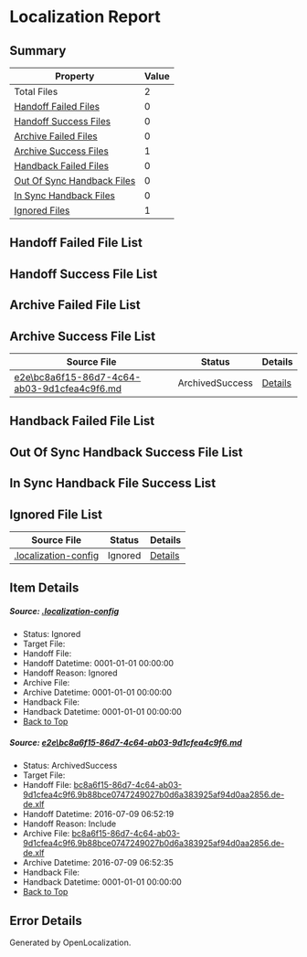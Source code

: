 # <a name='report-top'></a> Localization Report

## Summary
 Property | Value 
 -------- | ----- 
 Total Files | 2
[ Handoff Failed Files ](#handoff-failed-list)| 0
[ Handoff Success Files ](#handoff-success-list)| 0
[ Archive Failed Files ](#archive-failed-list)| 0
[ Archive Success Files ](#archive-success-list)| 1
[ Handback Failed Files ](#handback-failed-list)| 0
[ Out Of Sync Handback Files ](#outofsync-handback-success-list)| 0
[ In Sync Handback Files ](#insync-handback-success-list)| 0
[ Ignored Files ](#ignored-list)| 1

## <a name='handoff-failed-list'></a> Handoff Failed File List

## <a name='handoff-success-list'></a> Handoff Success File List

## <a name='archive-failed-list'></a> Archive Failed File List

## <a name='archive-success-list'></a> Archive Success File List
 Source File | Status | Details 
 ----------- | ------ | ------- 
 [e2e\bc8a6f15-86d7-4c64-ab03-9d1cfea4c9f6.md](https://github.com/OpenLocalizationTestOrg/oltest/blob/7cf7e28259ddfb94ece12e3d63e24c76d4ceb7ab/e2e/bc8a6f15-86d7-4c64-ab03-9d1cfea4c9f6.md) | ArchivedSuccess | [Details](#bd4c10c0a116080fdc70169fddf8db811d4d02fb1)

## <a name='handback-failed-list'></a> Handback Failed File List

## <a name='outofsync-handback-success-list'></a> Out Of Sync Handback Success File List

## <a name='insync-handback-success-list'></a> In Sync Handback File Success List

## <a name='ignored-list'></a> Ignored File List
 Source File | Status | Details 
 ----------- | ------ | ------- 
 [.localization-config](https://github.com/OpenLocalizationTestOrg/oltest/blob/7cf7e28259ddfb94ece12e3d63e24c76d4ceb7ab/.localization-config) | Ignored | [Details](#3d4f252ac210baf56311d7e97dcc2db10974dbd20)

## Item Details
##### <a name='3d4f252ac210baf56311d7e97dcc2db10974dbd20'></a> Source: [.localization-config](https://github.com/OpenLocalizationTestOrg/oltest/blob/7cf7e28259ddfb94ece12e3d63e24c76d4ceb7ab/.localization-config)
* Status: Ignored
* Target File: 
* Handoff File: 
* Handoff Datetime: 0001-01-01 00:00:00
* Handoff Reason: Ignored
* Archive File: 
* Archive Datetime: 0001-01-01 00:00:00
* Handback File: 
* Handback Datetime: 0001-01-01 00:00:00
* [Back to Top](#report-top)

##### <a name='bd4c10c0a116080fdc70169fddf8db811d4d02fb1'></a> Source: [e2e\bc8a6f15-86d7-4c64-ab03-9d1cfea4c9f6.md](https://github.com/OpenLocalizationTestOrg/oltest/blob/7cf7e28259ddfb94ece12e3d63e24c76d4ceb7ab/e2e/bc8a6f15-86d7-4c64-ab03-9d1cfea4c9f6.md)
* Status: ArchivedSuccess
* Target File: 
* Handoff File: [bc8a6f15-86d7-4c64-ab03-9d1cfea4c9f6.9b88bce0747249027b0d6a383925af94d0aa2856.de-de.xlf](https://github.com/OpenLocalizationTestOrg/olhandoff-e2e/blob/dd0f135a993ee282c96a8d1d232cac8560564f8a/ol-handoff/OpenLocalizationTestOrg/oltest-dede-fly/ci/ht/bc8a6f15-86d7-4c64-ab03-9d1cfea4c9f6.9b88bce0747249027b0d6a383925af94d0aa2856.de-de.xlf)
* Handoff Datetime: 2016-07-09 06:52:19
* Handoff Reason: Include
* Archive File: [bc8a6f15-86d7-4c64-ab03-9d1cfea4c9f6.9b88bce0747249027b0d6a383925af94d0aa2856.de-de.xlf](https://github.com/OpenLocalizationTestOrg/olhandoff-e2e/blob/0e0f6fe19066eea7a4267b278e5730afe526fa28/ol-archive/OpenLocalizationTestOrg/oltest-dede-fly/ci/ht/bc8a6f15-86d7-4c64-ab03-9d1cfea4c9f6.9b88bce0747249027b0d6a383925af94d0aa2856.de-de.xlf)
* Archive Datetime: 2016-07-09 06:52:35
* Handback File: 
* Handback Datetime: 0001-01-01 00:00:00
* [Back to Top](#report-top)


## Error Details

Generated by OpenLocalization.
